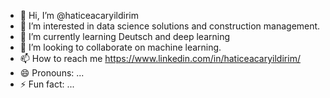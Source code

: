 - 👋 Hi, I’m @haticeacaryildirim
- 👀 I’m interested in data science solutions and construction management.
- 🌱 I’m currently learning Deutsch and deep learning
- 💞️ I’m looking to collaborate on machine learning. 
- 📫 How to reach me https://www.linkedin.com/in/haticeacaryildirim/
- 😄 Pronouns: ...
- ⚡ Fun fact: ...

<!---
haticeacaryildirim/haticeacaryildirim is a ✨ special ✨ repository because its `README.md` (this file) appears on your GitHub profile.
You can click the Preview link to take a look at your changes.
--->
